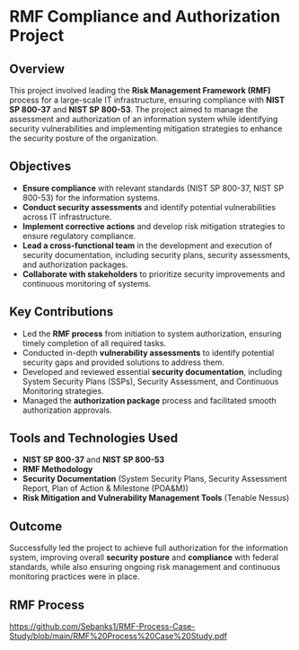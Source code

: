 # RMF Compliance and Authorization Project

## Overview
This project involved leading the **Risk Management Framework (RMF)** process for a large-scale IT infrastructure, ensuring compliance with **NIST SP 800-37** and **NIST SP 800-53**. The project aimed to manage the assessment and authorization of an information system while identifying security vulnerabilities and implementing mitigation strategies to enhance the security posture of the organization.

## Objectives
- **Ensure compliance** with relevant standards (NIST SP 800-37, NIST SP 800-53) for the information systems.
- **Conduct security assessments** and identify potential vulnerabilities across IT infrastructure.
- **Implement corrective actions** and develop risk mitigation strategies to ensure regulatory compliance.
- **Lead a cross-functional team** in the development and execution of security documentation, including security plans, security assessments, and authorization packages.
- **Collaborate with stakeholders** to prioritize security improvements and continuous monitoring of systems.

## Key Contributions
- Led the **RMF process** from initiation to system authorization, ensuring timely completion of all required tasks.
- Conducted in-depth **vulnerability assessments** to identify potential security gaps and provided solutions to address them.
- Developed and reviewed essential **security documentation**, including System Security Plans (SSPs), Security Assessment, and Continuous Monitoring strategies.
- Managed the **authorization package** process and facilitated smooth authorization approvals.

## Tools and Technologies Used
- **NIST SP 800-37** and **NIST SP 800-53**
- **RMF Methodology**
- **Security Documentation** (System Security Plans, Security Assessment Report, Plan of Action & Milestone (POA&M))
- **Risk Mitigation and Vulnerability Management Tools** (Tenable Nessus)

## Outcome
Successfully led the project to achieve full authorization for the information system, improving overall **security posture** and **compliance** with federal standards, while also ensuring ongoing risk management and continuous monitoring practices were in place.

## RMF Process
https://github.com/Sebanks1/RMF-Process-Case-Study/blob/main/RMF%20Process%20Case%20Study.pdf
